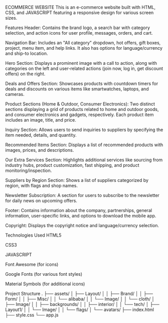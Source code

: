 ECOMMERCE WEBSITE
This is an e-commerce website built with HTML, CSS, and JAVASCRIPT featuring a responsive design for various screen sizes.

Features
Header: Contains the brand logo, a search bar with category selection, and action icons for user profile, messages, orders, and cart.

Navigation Bar: Includes an "All category" dropdown, hot offers, gift boxes, project, menu item, and help links. It also has options for language/currency and ship-to location.

Hero Section: Displays a prominent image with a call to action, along with categories on the left and user-related actions (join now, log in, get discount offers) on the right.

Deals and Offers Section: Showcases products with countdown timers for deals and discounts on various items like smartwatches, laptops, and cameras.

Product Sections (Home & Outdoor, Consumer Electronics): Two distinct sections displaying a grid of products related to home and outdoor goods, and consumer electronics and gadgets, respectively. Each product item includes an image, title, and price.

Inquiry Section: Allows users to send inquiries to suppliers by specifying the item needed, details, and quantity.

Recommended Items Section: Displays a list of recommended products with images, prices, and descriptions.

Our Extra Services Section: Highlights additional services like sourcing from industry hubs, product customization, fast shipping, and product monitoring/inspection.

Suppliers by Region Section: Shows a list of suppliers categorized by region, with flags and shop names.

Newsletter Subscription: A section for users to subscribe to the newsletter for daily news on upcoming offers.

Footer: Contains information about the company, partnerships, general information, user-specific links, and options to download the mobile app.

Copyright: Displays the copyright notice and language/currency selection.

Technologies Used
HTML5

CSS3

JAVASCRIPT

Font Awesome (for icons)

Google Fonts (for various font styles)

Material Symbols (for additional icons)

Project Structure
.
├── assets/
│   ├── Layout/
│   │   ├── Brand/
│   │   ├── Form/
│   │   ├── Misc/
│   │   └── alibaba/
│   │       └── Image/
│   │           └── cloth/
│   ├── Image/
│   │   ├── backgrounds/
│   │   ├── interior/
│   │   └── tech/
│   ├── Layout1/
│   │   └── Image/
│   │       └── flags/
│   └── avatars/
├── index.html
├── style.css
└── app.js
